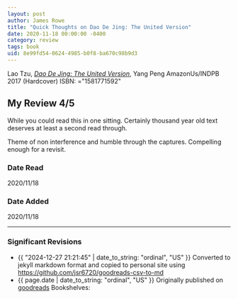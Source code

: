 ```yaml
---
layout: post
author: James Rowe
title: "Quick Thoughts on Dao De Jing: The United Version"
date: 2020-11-18 00:00:00 -0400
category: review
tags: book 
uid: 8e99fd54-0624-4985-b0f8-ba670c98b9d3
---
```


Lao Tzu, *[Dao De Jing: The United Version](https://www.goodreads.com/book/show/31497704)*, Yang Peng AmazonUs/INDPB 2017 (Hardcover) ISBN: ="1581771592"

## My Review 4/5

While you could read this in one sitting. Certainly thousand year old text deserves at least a second read through. 

Theme of non interference and humble through the captures. Compelling enough for a revisit. 

### Date Read
2020/11/18

### Date Added
2020/11/18

---

### Significant Revisions

- {{ "2024-12-27 21:21:45" | date_to_string: "ordinal", "US" }} Converted to jekyll markdown format and copied to personal site using <https://github.com/jsr6720/goodreads-csv-to-md>
- {{ page.date | date_to_string: "ordinal", "US" }} Originally published on [goodreads](https://www.goodreads.com) Bookshelves: 